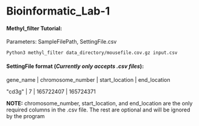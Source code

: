 # Bioinformatic_Lab-1

#### Methyl_filter Tutorial:
  Parameters: SampleFilePath, SettingFile.csv

  `Python3 methyl_filter data_directory/mousefile.cov.gz input.csv`

#### SettingFile format (*Currently only accepts .csv files*):

gene_name | chromosome_number | start_location | end_location

"cd3g" | 7 | 165722407 | 165724371 

**NOTE:** chromosome_number, start_location, and end_location are the only required columns in the .csv file. The rest are optional and will be ignored by the program

